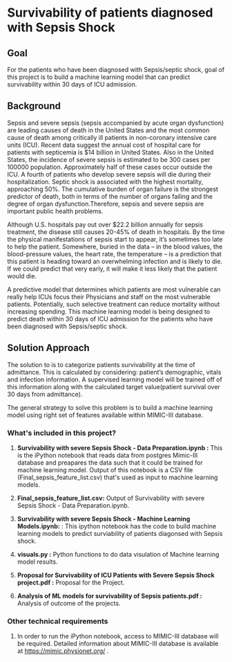 # Survivability of patients diagnosed with Sepsis Shock

## Goal

For the patients who have been diagnosed with Sepsis/septic shock, goal of this project is to build a machine learning model that can predict survivability within 30 days of ICU admission. 

## Background 

Sepsis and severe sepsis (sepsis accompanied by acute organ dysfunction) are leading causes of death in the United States and the most common cause of death among critically ill patients in non-coronary intensive care units (ICU). Recent data suggest the annual cost of hospital care for patients with septicemia is $14 billion in United States. Also in the United States, the incidence of severe sepsis is estimated to be 300 cases per 100000 population. Approximately half of these cases occur outside the ICU. A fourth of patients who develop severe sepsis will die during their hospitalization. Septic shock is associated with the highest mortality, approaching 50%. The cumulative burden of organ failure is the strongest predictor of death, both in terms of the number of organs failing and the degree of organ dysfunction.Therefore, sepsis and severe sepsis are important public health problems. 

Although U.S. hospitals pay out over $22.2 billion annually for sepsis treatment, the disease still causes 20-45%  of death in hospitals. By the time the physical manifestations of sepsis start to appear, it’s sometimes too late to help the patient. Somewhere, buried in the data – in the blood values, the blood-pressure values, the heart rate, the temperature – is a prediction that this patient is heading toward an overwhelming infection and is likely to die. If we could predict that very early, it will make it less likely that the patient would die.

A predictive model that determines which patients are most vulnerable can really help ICUs focus their Physicians and staff on the most vulnerable patients. Potentially, such selective treatment can reduce mortality without increasing spending. This machine learning model is being designed to predict death within 30 days of ICU admission for the patients who have been diagnosed with Sepsis/septic shock.

## Solution Approach

The solution to is to categorize patients survivability at the time of admittance. This is calculated by considering: patient’s demographic, vitals and infection information. A supervised learning model will be trained off of this information along with the calculated target value(patient survival over 30 days from admittance).

The general strategy to solve this problem is to build a machine learning model using right set of features available within MIMIC-III database.

### What's included in this project?

1. **Survivability with severe Sepsis Shock - Data Preparation.ipynb :** This is the iPython notebook that reads data from postgres Mimic-III database and preapares the data such that it could be trained for machine learning model. Output of this notebook is a CSV file (Final_sepsis_feature_list.csv) that's used as input to machine learning models.

2. **Final_sepsis_feature_list.csv:** Output of Survivability with severe Sepsis Shock - Data Preparation.ipynb.

3. **Survivability with severe Sepsis Shock - Machine Learning Models.ipynb:** : This ipython notebook has the code to build machine learning models to predict surviability of patients diagonsed with Sepsis shock.

4. **visuals.py :** Python functions to do data visulation of Machine learning model results.

5. **Proposal for Survivability of ICU Patients with Severe Sepsis Shock project.pdf :** Proposal for the Project.

6. **Analysis of ML models for survivability of Sepsis patients.pdf :** Analysis of outcome of the projects.


### Other technical requirements

1. In order to run the iPython notebook, access to MIMIC-III database will be required. Detailed information about MIMIC-III database is available at https://mimic.physionet.org/ .


